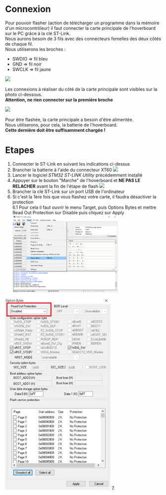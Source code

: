 # Connexion  
Pour pouvoir flasher (action de télécharger un programme dans la mémoire d'un microcontrôleur) il faut connecter la carte principale de l'hoverboard sur le PC grâce à la clé ST-Link.   
Nous aurons besoin de 3 fils avec des connecteurs femelles des deux côtés de chaque fil.  
Nous utiliserons les broches :  
* SWDIO  => fil bleu  
* GND    => fil noir  
* SWCLK  => fil jaune  

<img src="st-link-connexion.jpg" width="340">

Les connexions à réaliser du côté de la carte principale sont visibles sur la photo ci-dessous.  
**Attention, ne rien connecter sur la première broche**    

<img src="carte-principle-connexion.jpg" width = "340"> 

Pour être flashée, la carte principale a besoin d'être alimentée.  
Nous utiliserons, pour cela, la batterie de l'hoverboard.  
**Cette dernière doit être suffisamment chargée !**  

# Etapes
1. Connecter le ST-Link en suivant les indications ci-dessus  
2. Brancher la batterie à l'aide du connecteur XT60  <img src="connecteur-xt60.jpg" width="340" center>    
3. Lancer le logiciel *STM32 ST-LINK Utility* précédemment installé        
4. Appuyer sur le bouton "Marche" de l'hoverboard et **NE PAS LE RELACHER** avant la fin de l'étape de flash <img src="bouton-on.jpg" width="340">      
5. Brancher la clé ST-Link sur un port USB de l'ordinateur    
6. Si c'est la 1ère fois que vous flashez votre carte, il faudra désactiver la protection    
6.1 Pour cela il faut ouvrir le menu Target, puis Options Bytes et mettre Read Out Protection sur Disable puis cliquez sur Apply  <img src = "option-bytes.png" width="340">  
<img src = "readout-protection.png" width="340">    
7. 


